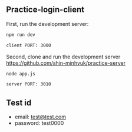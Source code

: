 ## Practice-login-client

First, run the development server:

```bash
npm run dev

client PORT: 3000
```

Second, clone and run the development server <br /> https://github.com/shin-minhyuk/practice-server

```bash
node app.js

server PORT: 3010
```

## Test id

- email: test@test.com
- password: test0000
